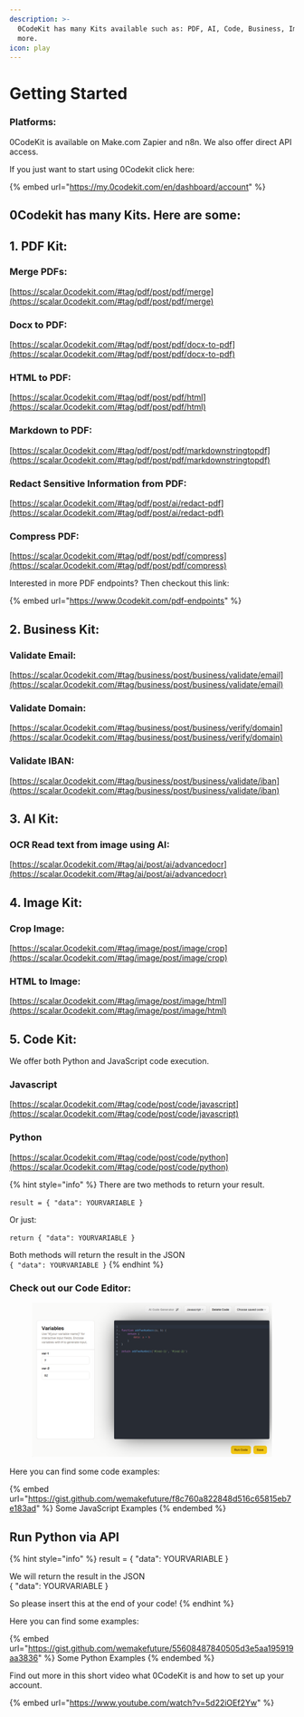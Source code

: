 ```yaml
---
description: >-
  0CodeKit has many Kits available such as: PDF, AI, Code, Business, Images and
  more.
icon: play
---
```


# Getting Started

### Platforms:

0CodeKit is available on Make.com Zapier and n8n. We also offer direct API access.

If you just want to start using 0Codekit click here:&#x20;

{% embed url="https://my.0codekit.com/en/dashboard/account" %}

## 0Codekit has many Kits. Here are some:

## 1. PDF Kit:

### Merge PDFs:

[https://scalar.0codekit.com/#tag/pdf/post/pdf/merge](https://scalar.0codekit.com/#tag/pdf/post/pdf/merge)

### Docx to PDF:

[https://scalar.0codekit.com/#tag/pdf/post/pdf/docx-to-pdf](https://scalar.0codekit.com/#tag/pdf/post/pdf/docx-to-pdf)

### HTML to PDF:

[https://scalar.0codekit.com/#tag/pdf/post/pdf/html](https://scalar.0codekit.com/#tag/pdf/post/pdf/html)

### Markdown to PDF:

[https://scalar.0codekit.com/#tag/pdf/post/pdf/markdownstringtopdf](https://scalar.0codekit.com/#tag/pdf/post/pdf/markdownstringtopdf)

### Redact Sensitive Information from PDF:

[https://scalar.0codekit.com/#tag/pdf/post/ai/redact-pdf](https://scalar.0codekit.com/#tag/pdf/post/ai/redact-pdf)

### Compress PDF:

[https://scalar.0codekit.com/#tag/pdf/post/pdf/compress](https://scalar.0codekit.com/#tag/pdf/post/pdf/compress)



Interested in more PDF endpoints? Then checkout this link:

{% embed url="https://www.0codekit.com/pdf-endpoints" %}



## 2. Business Kit:

### Validate Email:

[https://scalar.0codekit.com/#tag/business/post/business/validate/email](https://scalar.0codekit.com/#tag/business/post/business/validate/email)

### Validate Domain:

[https://scalar.0codekit.com/#tag/business/post/business/verify/domain](https://scalar.0codekit.com/#tag/business/post/business/verify/domain)

### Validate IBAN:

[https://scalar.0codekit.com/#tag/business/post/business/validate/iban](https://scalar.0codekit.com/#tag/business/post/business/validate/iban)



## 3. AI Kit:

### OCR Read text from image using AI:

[https://scalar.0codekit.com/#tag/ai/post/ai/advancedocr](https://scalar.0codekit.com/#tag/ai/post/ai/advancedocr)



## 4. Image Kit:

### Crop Image:

[https://scalar.0codekit.com/#tag/image/post/image/crop](https://scalar.0codekit.com/#tag/image/post/image/crop)

### HTML to Image:

[https://scalar.0codekit.com/#tag/image/post/image/html](https://scalar.0codekit.com/#tag/image/post/image/html)



## 5. Code Kit:

We offer both Python and JavaScript code execution.

### Javascript

[https://scalar.0codekit.com/#tag/code/post/code/javascript](https://scalar.0codekit.com/#tag/code/post/code/javascript)

### Python

[https://scalar.0codekit.com/#tag/code/post/code/python](https://scalar.0codekit.com/#tag/code/post/code/python)

{% hint style="info" %}
There are two methods to return your result.

`result = { "data": YOURVARIABLE }`

Or just:

`return { "data": YOURVARIABLE }`

Both methods will return the result in the JSON\
`{ "data": YOURVARIABLE }`
{% endhint %}

### Check out our Code Editor:

<figure><img src=".gitbook/assets/image (11).png" alt=""><figcaption></figcaption></figure>

Here you can find some code examples:

{% embed url="https://gist.github.com/wemakefuture/f8c760a822848d516c65815eb7e183ad" %}
Some JavaScript Examples
{% endembed %}

## Run Python via API

{% hint style="info" %}
result = { "data": YOURVARIABLE }

We will return the result in the JSON\
{ "data": YOURVARIABLE }

So please insert this at the end of your code!
{% endhint %}

Here you can find some examples:



{% embed url="https://gist.github.com/wemakefuture/55608487840505d3e5aa195919aa3836" %}
Some Python Examples
{% endembed %}



Find out more in this short video what 0CodeKit is and how to set up your account.

{% embed url="https://www.youtube.com/watch?v=5d22iOEf2Yw" %}
